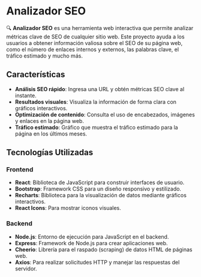 # Analizador SEO

🔍 **Analizador SEO** es una herramienta web interactiva que permite analizar métricas clave de SEO de cualquier sitio web. Este proyecto ayuda a los usuarios a obtener información valiosa sobre el SEO de su página web, como el número de enlaces internos y externos, las palabras clave, el tráfico estimado y mucho más.

## Características

- **Análisis SEO rápido**: Ingresa una URL y obtén métricas SEO clave al instante.
- **Resultados visuales**: Visualiza la información de forma clara con gráficos interactivos.
- **Optimización de contenido**: Consulta el uso de encabezados, imágenes y enlaces en la página web.
- **Tráfico estimado**: Gráfico que muestra el tráfico estimado para la página en los últimos meses.

## Tecnologías Utilizadas

### Frontend
- **React**: Biblioteca de JavaScript para construir interfaces de usuario.
- **Bootstrap**: Framework CSS para un diseño responsivo y estilizado.
- **Recharts**: Biblioteca para la visualización de datos mediante gráficos interactivos.
- **React Icons**: Para mostrar iconos visuales.

### Backend
- **Node.js**: Entorno de ejecución para JavaScript en el backend.
- **Express**: Framework de Node.js para crear aplicaciones web.
- **Cheerio**: Librería para el raspado (scraping) de datos HTML de páginas web.
- **Axios**: Para realizar solicitudes HTTP y manejar las respuestas del servidor.


